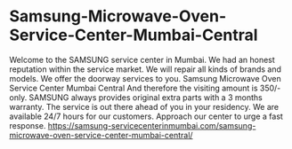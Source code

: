 # Samsung-Microwave-Oven-Service-Center-Mumbai-Central
Welcome to the SAMSUNG service center in Mumbai. We had an honest reputation within the service market. We will repair all kinds of brands and models. We offer the doorway services to you. Samsung Microwave Oven Service Center Mumbai Central  And therefore the visiting amount is 350/-only. SAMSUNG always provides original extra parts with a 3 months warranty. The service is out there ahead of you in your residency. We are available 24/7 hours for our customers. Approach our center to urge a fast response. https://samsung-servicecenterinmumbai.com/samsung-microwave-oven-service-center-mumbai-central/
